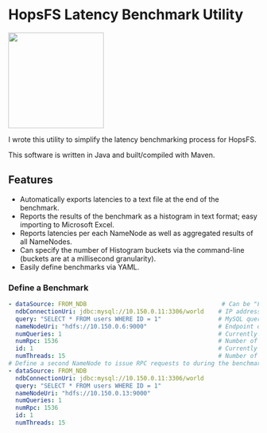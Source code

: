 # HopsFS Latency Benchmark Utility

<img src="https://i.imgur.com/USMkTD7.png" width="192" height="192" />

I wrote this utility to simplify the latency benchmarking process for HopsFS.

This software is written in Java and built/compiled with Maven. 

## Features

- Automatically exports latencies to a text file at the end of the benchmark.
- Reports the results of the benchmark as a histogram in text format; easy importing to Microsoft Excel.
- Reports latencies per each NameNode as well as aggregated results of all NameNodes.
- Can specify the number of Histogram buckets via the command-line (buckets are at a millisecond granularity).
- Easily define benchmarks via YAML.

### Define a Benchmark

```yaml
- dataSource: FROM_NDB                                      # Can be "FROM_NDB" or "LOCAL_CACHE"
  ndbConnectionUri: jdbc:mysql://10.150.0.11:3306/world    # IP address of your MySQL Cluster (NDB) MySQL server.
  query: "SELECT * FROM users WHERE ID = 1"                # MySQL query that the NameNode should execute.
  nameNodeUri: "hdfs://10.150.0.6:9000"                    # Endpoint of the desired NameNode.
  numQueries: 1                                            # Currently unused.  
  numRpc: 1536                                             # Number of RPC requests issued PER CLIENT (i.e., PER THREAD).
  id: 1                                                    # Currently unused.  
  numThreads: 15                                           # Number of HopsFS clients (one client per thread).
# Define a second NameNode to issue RPC requests to during the benchmark.
- dataSource: FROM_NDB  
  ndbConnectionUri: jdbc:mysql://10.150.0.11:3306/world
  query: "SELECT * FROM users WHERE ID = 1"
  nameNodeUri: "hdfs://10.150.0.13:9000"
  numQueries: 1
  numRpc: 1536
  id: 1
  numThreads: 15
```
